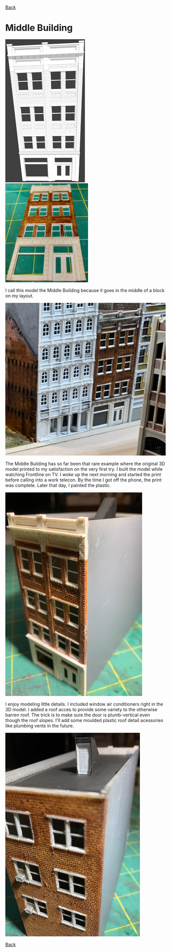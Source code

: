 [Back](../structures.md)

# Middle Building
![](modelMiddleRender.png)![](modelMiddlePainted.png)

I call this model the Middle Building because it goes in the middle of a block on my layout.

![](modelMiddleSetting.png)

The Middle Building has so far been that rare example where the original 3D model printed to my satisfaction on the very first try. I built the model while watching Frontline on TV. I woke up the next morning and started the print before calling into a work telecon. By the time I got off the phone, the print was complete. Later that day, I painted the plastic.

![](modelMiddleProfile0.png)

I enjoy modeling little details. I included window air conditioners right in the 3D model. I added a roof acces to provide some variety to the otherwise barren roof. The trick is to make sure the door is plumb-vertical even though the roof slopes. I'll add some moulded plastic roof detail acessories like plumbing vents in the future.

![](modelMiddleRoof.png)

[Back](../structures.md)
